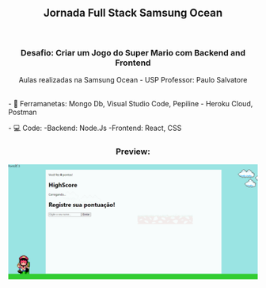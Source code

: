 
<h2 align="center">
Jornada Full Stack Samsung Ocean
</h2>
  </br>
<h3 align="center">
  Desafio: Criar um Jogo do Super Mario com Backend and Frontend
</h3>
<div align="center">
Aulas realizadas na Samsung Ocean - USP
Professor: Paulo Salvatore
</div>
</br>
<p align="left">
- 🔌 Ferramanetas: Mongo Db, Visual Studio Code, Pepiline - Heroku Cloud, Postman
</p>
- 💻 Code:
-Backend: Node.Js
-Frontend: React, CSS


  <h3 align="center"> Preview: </h3>
  
  <p align="center">
  <img src="https://raw.githubusercontent.com/hederssantos/jornada-full-stack-samsung-ocean/main/mario.gif" alt=”my banner”>
</p>
 
